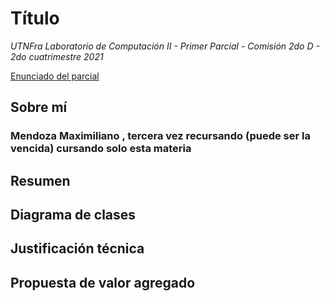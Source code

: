 # Título
*UTNFra Laboratorio de Computación II - Primer Parcial - Comisión 2do D - 2do cuatrimestre 2021*


[Enunciado del parcial](https://codeutnfra.github.io/programacion_2_laboratorio_2_apuntes/docs/evaluaciones/parciales/2d-primer-parcial/)

## Sobre mí
### Mendoza Maximiliano , tercera vez recursando (puede ser la vencida) cursando solo esta materia

## Resumen


## Diagrama de clases


## Justificación técnica


## Propuesta de valor agregado
